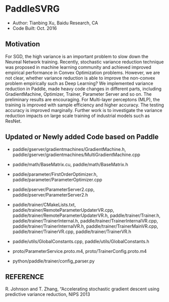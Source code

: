 # PaddleSVRG
* Author: Tianbing Xu, Baidu Research, CA
* Code Built: Oct. 2016
## Motivation
For SGD, the high variance is an important problem to slow down the
Neureal Network training. Recently, stochastic variance reduction technique
was proposed in machine learning community and achieved improved empirical performance 
in Convex Optimization problems. However, we are not clear,
whether variance reduction is able to improve the non-convex problem empirically 
such as Deep Learning? We implemented variance reduction in Paddle,
made heavy code changes in different parts, including GradientMachine, Optimizer, 
Trainer, Parameter Server and so on. The preliminary results are encouraging.
For Multi-layer perceptons (MLP), the training is improved with sample efficiency 
and higher accuracy. The testing accuracy is improved marginally. Further work is to investigate 
the variance reduction impacts on large scale training of industrial models such as ResNet.

## Updated or Newly added Code based on Paddle
* paddle/gserver/gradientmachines/GradientMachine.h, paddle/gserver/gradientmachines/MultiGradientMachine.cpp

* paddle/math/BaseMatrix.cu, paddle/math/BaseMatrix.h

* paddle/parameter/FirstOrderOptimizer.h, paddle/parameter/ParameterOptimizer.cpp

* paddle/pserver/ParameterServer2.cpp, paddle/pserver/ParameterServer2.h

* paddle/trainer/CMakeLists.txt, paddle/trainer/RemoteParameterUpdaterVR.cpp, paddle/trainer/RemoteParameterUpdaterVR.h, 
paddle/trainer/Trainer.h, paddle/trainer/TrainerInternal.h, paddle/trainer/TrainerInternalVR.cpp,
paddle/trainer/TrainerInternalVR.h, paddle/trainer/TrainerMainVR.cpp, paddle/trainer/TrainerVR.cpp, paddle/trainer/TrainerVR.h

* paddle/utils/GlobalConstants.cpp, paddle/utils/GlobalConstants.h

* proto/ParameterService.proto.m4, proto/TrainerConfig.proto.m4

* python/paddle/trainer/config_parser.py


## REFERENCE
R. Johnson and T. Zhang, “Accelerating stochastic gradient descent using predictive variance reduction, NIPS 2013
